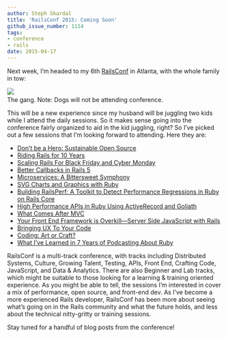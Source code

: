 ```yaml
---
author: Steph Skardal
title: 'RailsConf 2015: Coming Soon'
github_issue_number: 1114
tags:
- conference
- rails
date: 2015-04-17
---
```


Next week, I’m headed to my 6th [RailsConf](https://railsconf.com/2015/) in Atlanta, with the whole family in tow:

<img border="0" src="/blog/2015/04/railsconf-2015-coming-soon/image-0.png" style="margin-bottom:3px;"/><br>
The gang. Note: Dogs will not be attending conference.

This will be a new experience since my husband will be juggling two kids while I attend the daily sessions. So it makes sense going into the conference fairly organized to aid in the kid juggling, right? So I’ve picked out a few sessions that I’m looking forward to attending. Here they are:

- [Don’t be a Hero: Sustainable Open Source](https://railsconf.com/2015/program#prop_1032)
- [Riding Rails for 10 Years](https://railsconf.com/2015/program#prop_1018)
- [Scaling Rails For Black Friday and Cyber Monday](https://railsconf.com/2015/program#prop_1278)
- [Better Callbacks in Rails 5](https://railsconf.com/2015/program#prop_849)
- [Microservices: A Bittersweet Symphony](https://railsconf.com/2015/program#prop_955)
- [SVG Charts and Graphics with Ruby](https://railsconf.com/2015/program#prop_1057)
- [Building RailsPerf: A Toolkit to Detect Performance Regressions in Ruby on Rails Core](https://railsconf.com/2015/program#prop_1087)
- [High Performance APIs in Ruby Using ActiveRecord and Goliath](https://railsconf.com/2015/program#prop_1251)
- [What Comes After MVC](https://railsconf.com/2015/program#prop_1132)
- [Your Front End Framework is Overkill—​Server Side JavaScript with Rails](https://railsconf.com/2015/program#prop_999)
- [Bringing UX To Your Code](https://railsconf.com/2015/program#prop_1037)
- [Coding: Art or Craft?](https://railsconf.com/2015/program#prop_987)
- [What I’ve Learned in 7 Years of Podcasting About Ruby](https://railsconf.com/2015/program#prop_1067)

RailsConf is a multi-track conference, with tracks including Distributed Systems, Culture, Growing Talent, Testing, APIs, Front End, Crafting Code, JavaScript, and Data & Analytics. There are also Beginner and Lab tracks, which might be suitable to those looking for a learning & training oriented experience. As you might be able to tell, the sessions I’m interested in cover a mix of performance, open source, and front-end dev. As I’ve become a more experienced Rails developer, RailsConf has been more about seeing what’s going on in the Rails community and what the future holds, and less about the technical nitty-gritty or training sessions.

Stay tuned for a handful of blog posts from the conference!
